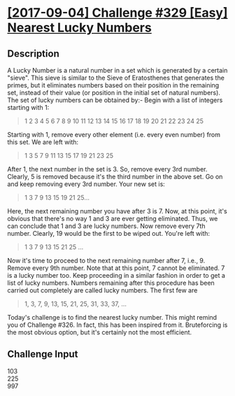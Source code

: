 # [[2017-09-04] Challenge #329 [Easy] Nearest Lucky Numbers](https://www.reddit.com/r/dailyprogrammer/comments/6wjscp/2017828_challenge_329_easy_nearest_lucky_numbers/)

## Description
A Lucky Number is a natural number in a set which is generated by a certain "sieve". This sieve is similar to the Sieve of Eratosthenes that generates the primes, but it eliminates numbers based on their position in the remaining set, instead of their value (or position in the initial set of natural numbers).
The set of lucky numbers can be obtained by:-
Begin with a list of integers starting with 1:
> 1 2 3 4 5 6 7 8 9 10 11 12 13 14 15 16 17 18 19 20 21 22 23 24 25  

Starting with 1, remove every other element (i.e. every even number) from this set. We are left with:
> 1 3 5 7 9 11 13 15 17 19 21 23 25  

After 1, the next number in the set is 3. So, remove every 3rd number. Clearly, 5 is removed because it's the third number in the above set. Go on and keep removing every 3rd number.
Your new set is:
> 1 3 7 9 13 15 19 21 25...  

Here, the next remaining number you have after 3 is 7. Now, at this point, it's obvious that there's no way 1 and 3 are ever getting eliminated. Thus, we can conclude that 1 and 3 are lucky numbers.
Now remove every 7th number. Clearly, 19 would be the first to be wiped out.
You're left with:
> 1 3 7 9 13 15 21 25 ...  

Now it's time to proceed to the next remaining number after 7, i.e., 9. Remove every 9th number. Note that at this point, 7 cannot be eliminated. 7 is a lucky number too.
Keep proceeding in a similar fashion in order to get a list of lucky numbers.
Numbers remaining after this procedure has been carried out completely are called lucky numbers. The first few are
> 1, 3, 7, 9, 13, 15, 21, 25, 31, 33, 37, ...  

Today's challenge is to find the nearest lucky number. This might remind you of Challenge #326. In fact, this has been inspired from it. Bruteforcing is the most obvious option, but it's certainly not the most efficient.

## Challenge Input
103  
225  
997  
